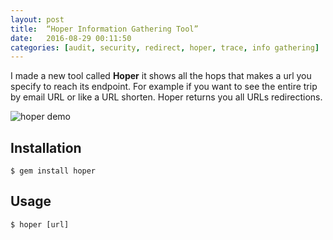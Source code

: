 ```yaml
---
layout: post
title:  “Hoper Information Gathering Tool”
date:   2016-08-29 00:11:50
categories: [audit, security, redirect, hoper, trace, info gathering]
---
```


I made a new tool called **Hoper** it shows all the hops that makes a url you specify to reach its endpoint.
For example if you want to see the entire trip by email URL or like a URL shorten. Hoper returns you all URLs redirections.

![hoper demo](https://dl.dropboxusercontent.com/u/14383251/hoper.gif)

## Installation

    $ gem install hoper

## Usage

	$ hoper [url]
